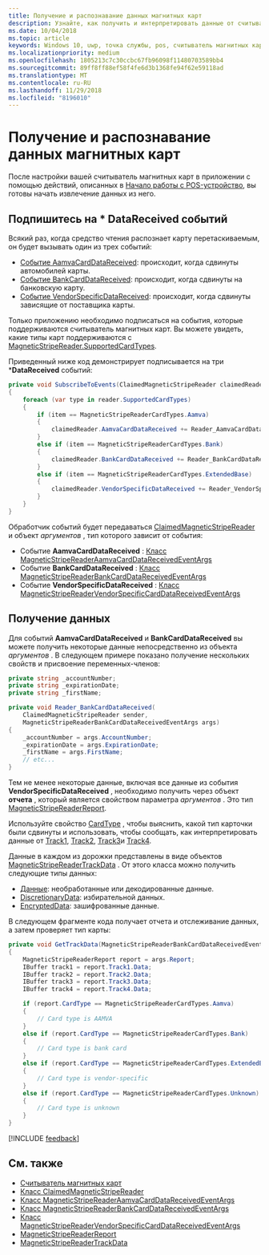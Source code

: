 ```yaml
---
title: Получение и распознавание данных магнитных карт
description: Узнайте, как получить и интерпретировать данные от считывателя магнитных карт.
ms.date: 10/04/2018
ms.topic: article
keywords: Windows 10, uwp, точка службы, pos, считыватель магнитных карт
ms.localizationpriority: medium
ms.openlocfilehash: 1805213c7c30ccbc67fb96098f11480703589bb4
ms.sourcegitcommit: 89ff8ff88ef58f4fe6d3b1368fe94f62e59118ad
ms.translationtype: MT
ms.contentlocale: ru-RU
ms.lasthandoff: 11/29/2018
ms.locfileid: "8196010"
---
```

# <a name="obtain-and-understand-magnetic-stripe-data"></a>Получение и распознавание данных магнитных карт

После настройки вашей считыватель магнитных карт в приложении с помощью действий, описанных в [Начало работы с POS-устройство](pos-basics.md), вы готовы начать извлечение данных из него.

## <a name="subscribe-to-datareceived-events"></a>Подпишитесь на * DataReceived событий

Всякий раз, когда средство чтения распознает карту перетаскиваемым, он будет вызывать один из трех событий:

* [Событие AamvaCardDataReceived](https://docs.microsoft.com/uwp/api/windows.devices.pointofservice.claimedmagneticstripereader.aamvacarddatareceived): происходит, когда сдвинуты автомобилей карты.
* [Событие BankCardDataReceived](https://docs.microsoft.com/uwp/api/windows.devices.pointofservice.claimedmagneticstripereader.aamvacarddatareceived): происходит, когда сдвинуты на банковскую карту.
* [Событие VendorSpecificDataReceived](https://docs.microsoft.com/uwp/api/windows.devices.pointofservice.claimedmagneticstripereader.vendorspecificdatareceived): происходит, когда сдвинуты зависящие от поставщика карты.

Только приложению необходимо подписаться на события, которые поддерживаются считыватель магнитных карт. Вы можете увидеть, какие типы карт поддерживаются с [MagneticStripeReader.SupportedCardTypes](https://docs.microsoft.com/uwp/api/windows.devices.pointofservice.magneticstripereader.supportedcardtypes
).

Приведенный ниже код демонстрирует подписывается на три ***DataReceived** событий:

```cs
private void SubscribeToEvents(ClaimedMagneticStripeReader claimedReader, MagneticStripeReader reader)
{
    foreach (var type in reader.SupportedCardTypes)
    {
        if (item == MagneticStripeReaderCardTypes.Aamva)
        {
            claimedReader.AamvaCardDataReceived += Reader_AamvaCardDataReceived;
        }
        else if (item == MagneticStripeReaderCardTypes.Bank)
        {
            claimedReader.BankCardDataReceived += Reader_BankCardDataReceived;
        }
        else if (item == MagneticStripeReaderCardTypes.ExtendedBase)
        {
            claimedReader.VendorSpecificDataReceived += Reader_VendorSpecificDataReceived;
        }
    }
}
```

Обработчик событий будет передаваться [ClaimedMagneticStripeReader](https://docs.microsoft.com/uwp/api/windows.devices.pointofservice.claimedmagneticstripereader) и объект *аргументов* , тип которого зависит от события:

* Событие **AamvaCardDataReceived** : [Класс MagneticStripeReaderAamvaCardDataReceivedEventArgs](https://docs.microsoft.com/uwp/api/windows.devices.pointofservice.magneticstripereaderaamvacarddatareceivedeventargs)
* Событие **BankCardDataReceived** : [Класс MagneticStripeReaderBankCardDataReceivedEventArgs](https://docs.microsoft.com/uwp/api/windows.devices.pointofservice.magneticstripereaderbankcarddatareceivedeventargs)
* Событие **VendorSpecificDataReceived** : [Класс MagneticStripeReaderVendorSpecificCardDataReceivedEventArgs](https://docs.microsoft.com/uwp/api/windows.devices.pointofservice.magneticstripereadervendorspecificcarddatareceivedeventargs)

## <a name="get-the-data"></a>Получение данных

Для событий **AamvaCardDataReceived** и **BankCardDataReceived** вы можете получить некоторые данные непосредственно из объекта *аргументов* . В следующем примере показано получение нескольких свойств и присвоение переменных-членов:

```cs
private string _accountNumber;
private string _expirationDate;
private string _firstName;

private void Reader_BankCardDataReceived(
    ClaimedMagneticStripeReader sender, 
    MagneticStripeReaderBankCardDataReceivedEventArgs args)
{
    _accountNumber = args.AccountNumber;
    _expirationDate = args.ExpirationDate;
    _firstName = args.FirstName;
    // etc...
}
```

Тем не менее некоторые данные, включая все данные из события **VendorSpecificDataReceived** , необходимо получить через объект **отчета** , который является свойством параметра *аргументов* . Это тип [MagneticStripeReaderReport](https://docs.microsoft.com/uwp/api/windows.devices.pointofservice.magneticstripereaderreport).

Используйте свойство [CardType](https://docs.microsoft.com/uwp/api/windows.devices.pointofservice.magneticstripereaderreport.cardtype) , чтобы выяснить, какой тип карточки были сдвинуты и использовать, чтобы сообщать, как интерпретировать данные от [Track1](https://docs.microsoft.com/uwp/api/windows.devices.pointofservice.magneticstripereaderreport.track1), [Track2](https://docs.microsoft.com/uwp/api/windows.devices.pointofservice.magneticstripereaderreport.track2), [Track3](https://docs.microsoft.com/uwp/api/windows.devices.pointofservice.magneticstripereaderreport.track3)и [Track4](https://docs.microsoft.com/uwp/api/windows.devices.pointofservice.magneticstripereaderreport.track4).

Данные в каждом из дорожки представлены в виде объектов [MagneticStripeReaderTrackData](https://docs.microsoft.com/uwp/api/windows.devices.pointofservice.magneticstripereadertrackdata) . От этого класса можно получить следующие типы данных:

* [Данные](https://docs.microsoft.com/uwp/api/windows.devices.pointofservice.magneticstripereadertrackdata.data): необработанные или декодированные данные.
* [DiscretionaryData](https://docs.microsoft.com/uwp/api/windows.devices.pointofservice.magneticstripereadertrackdata.discretionarydata): избирательной данных. 
* [EncryptedData](https://docs.microsoft.com/uwp/api/windows.devices.pointofservice.magneticstripereadertrackdata.encrypteddata): зашифрованные данные.

В следующем фрагменте кода получает отчета и отслеживание данных, а затем проверяет тип карты:

```cs
private void GetTrackData(MagneticStripeReaderBankCardDataReceivedEventArgs args)
{
    MagneticStripeReaderReport report = args.Report;
    IBuffer track1 = report.Track1.Data;
    IBuffer track2 = report.Track2.Data;
    IBuffer track3 = report.Track3.Data;
    IBuffer track4 = report.Track4.Data;

    if (report.CardType == MagneticStripeReaderCardTypes.Aamva)
    {
        // Card type is AAMVA
    }
    else if (report.CardType == MagneticStripeReaderCardTypes.Bank)
    {
        // Card type is bank card
    }
    else if (report.CardType == MagneticStripeReaderCardTypes.ExtendedBase)
    {
        // Card type is vendor-specific
    }
    else if (report.CardType == MagneticStripeReaderCardTypes.Unknown)
    {
        // Card type is unknown
    }
}
```

[!INCLUDE [feedback](./includes/pos-feedback.md)]

## <a name="see-also"></a>См. также

* [Считыватель магнитных карт](pos-magnetic-stripe-reader.md)
* [Класс ClaimedMagneticStripeReader](https://docs.microsoft.com/uwp/api/windows.devices.pointofservice.claimedmagneticstripereader)
* [Класс MagneticStripeReaderAamvaCardDataReceivedEventArgs](https://docs.microsoft.com/uwp/api/windows.devices.pointofservice.magneticstripereaderaamvacarddatareceivedeventargs)
* [Класс MagneticStripeReaderBankCardDataReceivedEventArgs](https://docs.microsoft.com/uwp/api/windows.devices.pointofservice.magneticstripereaderbankcarddatareceivedeventargs)
* [Класс MagneticStripeReaderVendorSpecificCardDataReceivedEventArgs](https://docs.microsoft.com/uwp/api/windows.devices.pointofservice.magneticstripereadervendorspecificcarddatareceivedeventargs)
* [MagneticStripeReaderReport](https://docs.microsoft.com/uwp/api/windows.devices.pointofservice.magneticstripereaderreport)
* [MagneticStripeReaderTrackData](https://docs.microsoft.com/uwp/api/windows.devices.pointofservice.magneticstripereadertrackdata)